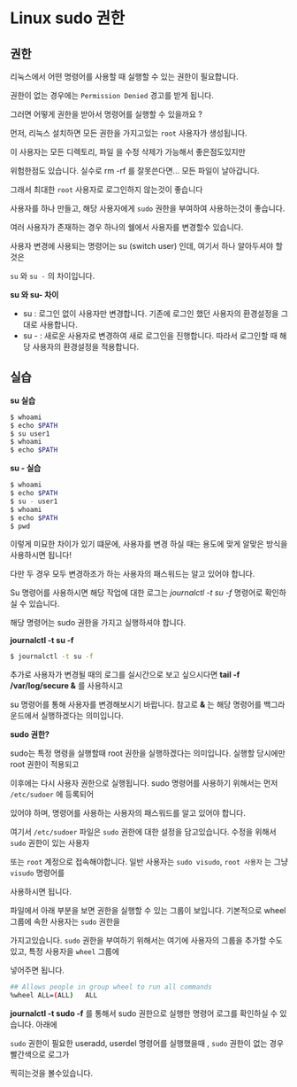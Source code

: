 # Linux sudo 권한



## 권한



리눅스에서 어떤 명령어를 사용할 때 실행할 수 있는 권한이 필요합니다.

권한이 없는 경우에는 `Permission Denied` 경고를 받게 됩니다.

그러면 어떻게 권한을 받아서 명령어를 실행할 수 있을까요 ?



먼저, 리눅스 설치하면 모든 권한을 가지고있는  `root` 사용자가 생성됩니다. 

이 사용자는 모든 디렉토리, 파일 을 수정 삭제가 가능해서 좋은점도있지만

위험한점도 있습니다. 실수로 rm -rf 를 잘못쓴다면... 모든 파일이 날아갑니다.

그래서 최대한 `root` 사용자로 로그인하지 않는것이 좋습니다

사용자를 하나 만들고, 해당 사용자에게 `sudo` 권한을 부여하여 사용하는것이 좋습니다.



여러 사용자가 존재하는 경우 하나의 쉘에서 사용자를 변경할수 있습니다.

사용자 변경에 사용되는 명령어는 su (switch user) 인데, 여기서 하나 알아두셔야 할 것은 

`su` 와 `su -` 의 차이입니다.



**su 와 su- 차이**

- su <user> : 로그인 없이 사용자만 변경합니다. 기존에 로그인 했던 사용자의 환경설정을 그대로 사용합니다.
- su - <user> :  새로운 사용자로 변경하여 새로 로그인을 진행합니다. 따라서 로그인할 때 해당 사용자의 환경설정을 적용합니다.



## 실습



**su 실습**

```sh
$ whoami
$ echo $PATH
$ su user1
$ whoami
$ echo $PATH
```





**su - 실습**

```sh
$ whoami
$ echo $PATH
$ su - user1
$ whoami
$ echo $PATH
$ pwd
```



이렇게 미묘한 차이가 있기 떄문에, 사용자를 변경 하실 때는 용도에 맞게 알맞은 방식을 사용하시면 됩니다!

다만 두 경우 모두 변경하조가 하는 사용자의 패스워드는 알고 있어야 합니다. 

Su 명령어를 사용하시면 해당 작업에 대한 로그는 *journalctl -t su -f*  명령어로 확인하실 수 있습니다.

해당 명령어는 sudo 권한을 가지고 실행하셔야 합니다.





**journalctl -t su -f**

```sh
$ journalctl -t su -f
```



추가로 사용자가 변경될 때의 로그를 실시간으로 보고 싶으시다면 **tail -f /var/log/secure &** 를 사용하시고

su 명령어를 통해 사용자를 변경해보시기 바랍니다. 참고로 **&** 는 해당 명령어를 백그라운드에서 실행하겠다는 의미입니다.





**sudo 권한?**



sudo는 특정 명령을 실행할때 root 권한을 실행하겠다는 의미입니다. 실행할 당시에만 root 권한이 적용되고

이후에는 다시 사용자 권한으로 실행됩니다. sudo 명령어를 사용하기 위해서는 먼저 `/etc/sudoer` 에 등록되어 

있어야 하며, 명령어를 사용하는 사용자의 패스워드를 알고 있어야 합니다.



여기서 `/etc/sudoer` 파일은 `sudo` 권한에 대한 설정을 담고있습니다. 수정을 위해서 `sudo` 권한이 있는 사용자

또는 `root` 계정으로 접속해야합니다. 일반 사용자는 `sudo visudo`, `root 사용자` 는 그냥 `visudo` 명령어를

사용하시면 됩니다.



파일에서 아래 부분을 보면 권한을 실행할 수 있는 그룹이 보입니다. 기본적으로 wheel 그룹에 속한 사용자는 `sudo` 권한을

가지고있습니다. `sudo` 권한을 부여하기 위해서는 여기에 사용자의 그룹을 추가할 수도 있고, 특정 사용자을 `wheel` 그룹에

넣어주면 됩니다.



```sh
## Allows people in group wheel to run all commands
%wheel ALL=(ALL)   ALL
```





**journalctl -t sudo -f** 를 통해서 sudo 권한으로 실행한 명령어 로그를 확인하실 수 있습니다. 아래에

`sudo`  권한이 필요한 useradd, userdel 명령어를 실행했을때 , `sudo` 권한이 없는 경우 빨간색으로 로그가

찍히는것을 볼수있습니다.





